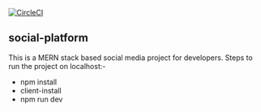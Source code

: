 [![CircleCI](https://circleci.com/gh/vinamraj/social-platform.svg?style=svg)](https://circleci.com/gh/vinamraj/social-platform)

## social-platform

This is a MERN stack based social media project for developers.
Steps to run the project on localhost:-

- npm install
- client-install
- npm run dev
